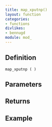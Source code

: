 ```yaml
---
title: map_xputnp()
layout: function
categories:
- functions
divlikes:
- bennugd
module: mod_
---
```


## Definition

    map_xputnp ( )

## Parameters

## Returns

## Example
